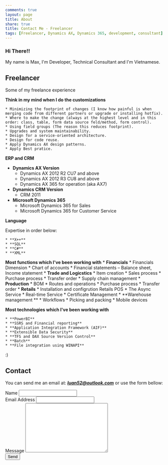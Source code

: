 ```yaml
---
comments: true
layout: page
title: About
share: true
title: Contact Me - Freelancer
tags: [Freelancer, Dynamics AX, Dynamics 365, development, consultant]
---
```


### Hi There!!

My name is Max, I'm Developer, Technical Consultant and I'm Vietnamese.

## Freelancer

Some of my freelance experience

**Think in my mind when I do the customizations**

	* Minimizing the footprint of changes (I know how painful is when merging code from different partners or upgrade or installing hotfix).
    * Where to make the change (always at the highest level and in this order: class, table, form data source feld/method, form control).
    * Using field groups (The reason this reduces footprint).
	* Upgrades and system maintainability.
	* Design for a service-oriented architecture.
	* Design for code reuse.
	* Apply Dynamics AX design patterns.
	* Apply Best pratice.
	
**ERP and CRM**

  * **Dynamics AX Version**
    * Dynamics AX 2012 R2 CU7 and above
    * Dynamics AX 2012 R3 CU8 and above
    * Dynamics AX 365 for operation (aka AX7)
  * **Dynamics CRM Version**
    * CRM 2011
  * **Microsoft Dynamics 365**
    * Microsoft Dynamics 365 for Sales
    * Microsoft Dynamics 365 for Customer Service
	
**Language**

Expertise in order below: 

	* **X++**
	* **SQL**
	* **C#**
	* **XML**
  
**Most functions which I've been working with**
	* **Financials**
		* Financials Dimension
		* Chart of accounts
		* Financial statements – Balance sheet, Income statement
	* **Trade and Logicstics**
		* Item creation
		* Sales process
		* Purchase process
		* Transfer order
		* Supply chain management
	* **Production**
		* BOM
		* Routes and operations
		* Purchase process
		* Transfer order
	* **Retails**
		* Installation and configrution Retails POS
		* The Async Service
		* Real-time Service
		* Certificate Management
	* **Warehouse management **
		* Workflows
		* Picking and packing
		* Mobile devices
	
**Most technologies which I've been working with**
	
	* **PowerBI**
	* **SSRS and Financial reporting**
	* **Application Integration Framework (AIF)**
	* **Extensible Data Security**
	* **TFS and DAX Source Version Control**
	* **Batch**
	* **File integration using WINAPI**
	
:)
	
## Contact

You can send me an email at: _**luan52@outlook.com**_ or use the form bellow:

<form action="http://formspree.io/luan52@outlook.com" method="post">
	<label for="name">Name</label>    
	<input type="text" id="name" name="name" class="full-width"><br>
	<label for="email">Email Address</label>
	<input type="email" id="email" name="_replyto" class="full-width"><br>
	<label for="message">Message</label>
	<textarea name="message" id="message" cols="30" rows="10" class="full-width"></textarea><br>
	<div markdown="0"><input type="submit" value="Send" class="btn btn-success" /></div>
</form>



<link rel='stylesheet' type='text/css' href='{{site.url}}/assets/css/contact.css' />


<script>
	jQuery(document).ready(function($){
	if( $('.floating-labels').length > 0 ) floatLabels();

	function floatLabels() {
		var inputFields = $('.floating-labels .cd-label').next();
		inputFields.each(function(){
			var singleInput = $(this);
			//check if user is filling one of the form fields
			checkVal(singleInput);
			singleInput.on('change keyup', function(){
				checkVal(singleInput);
			});
		});
	}

	function checkVal(inputField) {
		( inputField.val() == '' ) ? inputField.prev('.cd-label').removeClass('float') : inputField.prev('.cd-label').addClass('float');
	}
	});
</script>
